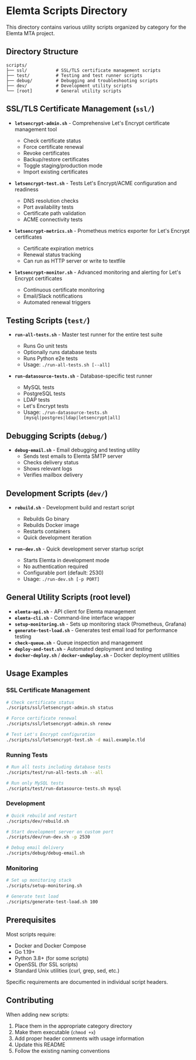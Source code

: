 # Elemta Scripts Directory

This directory contains various utility scripts organized by category for the Elemta MTA project.

## Directory Structure

```
scripts/
├── ssl/           # SSL/TLS certificate management scripts
├── test/          # Testing and test runner scripts  
├── debug/         # Debugging and troubleshooting scripts
├── dev/           # Development utility scripts
└── [root]         # General utility scripts
```

## SSL/TLS Certificate Management (`ssl/`)

- **`letsencrypt-admin.sh`** - Comprehensive Let's Encrypt certificate management tool
  - Check certificate status
  - Force certificate renewal
  - Revoke certificates
  - Backup/restore certificates
  - Toggle staging/production mode
  - Import existing certificates

- **`letsencrypt-test.sh`** - Tests Let's Encrypt/ACME configuration and readiness
  - DNS resolution checks
  - Port availability tests
  - Certificate path validation
  - ACME connectivity tests

- **`letsencrypt-metrics.sh`** - Prometheus metrics exporter for Let's Encrypt certificates
  - Certificate expiration metrics
  - Renewal status tracking
  - Can run as HTTP server or write to textfile

- **`letsencrypt-monitor.sh`** - Advanced monitoring and alerting for Let's Encrypt certificates
  - Continuous certificate monitoring
  - Email/Slack notifications
  - Automated renewal triggers

## Testing Scripts (`test/`)

- **`run-all-tests.sh`** - Master test runner for the entire test suite
  - Runs Go unit tests
  - Optionally runs database tests
  - Runs Python e2e tests
  - Usage: `./run-all-tests.sh [--all]`

- **`run-datasource-tests.sh`** - Database-specific test runner
  - MySQL tests
  - PostgreSQL tests
  - LDAP tests
  - Let's Encrypt tests
  - Usage: `./run-datasource-tests.sh [mysql|postgres|ldap|letsencrypt|all]`

## Debugging Scripts (`debug/`)

- **`debug-email.sh`** - Email debugging and testing utility
  - Sends test emails to Elemta SMTP server
  - Checks delivery status
  - Shows relevant logs
  - Verifies mailbox delivery

## Development Scripts (`dev/`)

- **`rebuild.sh`** - Development build and restart script
  - Rebuilds Go binary
  - Rebuilds Docker image
  - Restarts containers
  - Quick development iteration

- **`run-dev.sh`** - Quick development server startup script
  - Starts Elemta in development mode
  - No authentication required
  - Configurable port (default: 2530)
  - Usage: `./run-dev.sh [-p PORT]`

## General Utility Scripts (root level)

- **`elemta-api.sh`** - API client for Elemta management
- **`elemta-cli.sh`** - Command-line interface wrapper
- **`setup-monitoring.sh`** - Sets up monitoring stack (Prometheus, Grafana)
- **`generate-test-load.sh`** - Generates test email load for performance testing
- **`check-queue.sh`** - Queue inspection and management
- **`deploy-and-test.sh`** - Automated deployment and testing
- **`docker-deploy.sh`** / **`docker-undeploy.sh`** - Docker deployment utilities

## Usage Examples

### SSL Certificate Management
```bash
# Check certificate status
./scripts/ssl/letsencrypt-admin.sh status

# Force certificate renewal
./scripts/ssl/letsencrypt-admin.sh renew

# Test Let's Encrypt configuration
./scripts/ssl/letsencrypt-test.sh -d mail.example.tld
```

### Running Tests
```bash
# Run all tests including database tests
./scripts/test/run-all-tests.sh --all

# Run only MySQL tests
./scripts/test/run-datasource-tests.sh mysql
```

### Development
```bash
# Quick rebuild and restart
./scripts/dev/rebuild.sh

# Start development server on custom port
./scripts/dev/run-dev.sh -p 2530

# Debug email delivery
./scripts/debug/debug-email.sh
```

### Monitoring
```bash
# Set up monitoring stack
./scripts/setup-monitoring.sh

# Generate test load
./scripts/generate-test-load.sh 100
```

## Prerequisites

Most scripts require:
- Docker and Docker Compose
- Go 1.19+
- Python 3.8+ (for some scripts)
- OpenSSL (for SSL scripts)
- Standard Unix utilities (curl, grep, sed, etc.)

Specific requirements are documented in individual script headers.

## Contributing

When adding new scripts:
1. Place them in the appropriate category directory
2. Make them executable (`chmod +x`)
3. Add proper header comments with usage information
4. Update this README
5. Follow the existing naming conventions
